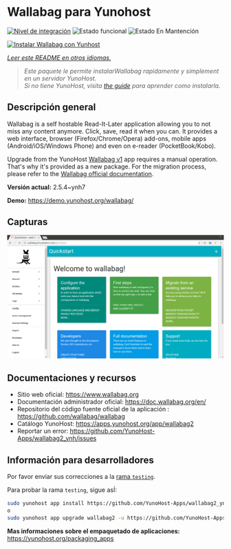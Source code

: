 <!--
Este archivo README esta generado automaticamente<https://github.com/YunoHost/apps/tree/master/tools/readme_generator>
No se debe editar a mano.
-->

# Wallabag para Yunohost

[![Nivel de integración](https://dash.yunohost.org/integration/wallabag2.svg)](https://ci-apps.yunohost.org/ci/apps/wallabag2/) ![Estado funcional](https://ci-apps.yunohost.org/ci/badges/wallabag2.status.svg) ![Estado En Mantención](https://ci-apps.yunohost.org/ci/badges/wallabag2.maintain.svg)

[![Instalar Wallabag con Yunhost](https://install-app.yunohost.org/install-with-yunohost.svg)](https://install-app.yunohost.org/?app=wallabag2)

*[Leer este README en otros idiomas.](./ALL_README.md)*

> *Este paquete le permite instalarWallabag rapidamente y simplement en un servidor YunoHost.*  
> *Si no tiene YunoHost, visita [the guide](https://yunohost.org/install) para aprender como instalarla.*

## Descripción general

Wallabag is a self hostable Read-It-Later application allowing you to not miss any content anymore. Click, save, read it when you can.
It provides a web interface, browser (Firefox/Chrome/Opera) add-ons, mobile apps (Android/iOS/Windows Phone) and even on e-reader (PocketBook/Kobo).

Upgrade from the YunoHost [Wallabag v1](https://github.com/YunoHost-Apps/wallabag_ynh) app requires a manual operation. That's why it's provided as a new package. For the migration process, please refer to the [Wallabag official documentation](https://doc.wallabag.org/en/user/import/wallabagv1.html).


**Versión actual:** 2.5.4~ynh7

**Demo:** <https://demo.yunohost.org/wallabag/>

## Capturas

![Captura de Wallabag](./doc/screenshots/screenshot1.webp)

## Documentaciones y recursos

- Sitio web oficial: <https://www.wallabag.org>
- Documentación administrador oficial: <https://doc.wallabag.org/en/>
- Repositorio del código fuente oficial de la aplicación : <https://github.com/wallabag/wallabag>
- Catálogo YunoHost: <https://apps.yunohost.org/app/wallabag2>
- Reportar un error: <https://github.com/YunoHost-Apps/wallabag2_ynh/issues>

## Información para desarrolladores

Por favor enviar sus correcciones a la [rama `testing`](https://github.com/YunoHost-Apps/wallabag2_ynh/tree/testing).

Para probar la rama `testing`, sigue asÍ:

```bash
sudo yunohost app install https://github.com/YunoHost-Apps/wallabag2_ynh/tree/testing --debug
o
sudo yunohost app upgrade wallabag2 -u https://github.com/YunoHost-Apps/wallabag2_ynh/tree/testing --debug
```

**Mas informaciones sobre el empaquetado de aplicaciones:** <https://yunohost.org/packaging_apps>
